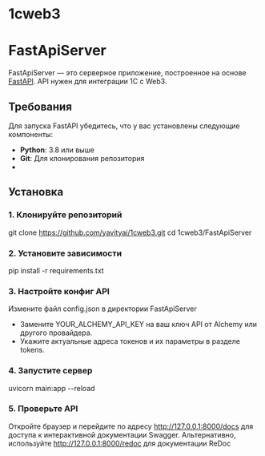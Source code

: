 # 1cweb3

# FastApiServer

FastApiServer — это серверное приложение, построенное на основе [FastAPI](https://fastapi.tiangolo.com/).  API нужен для интеграции 1C с Web3.

## Требования
Для запуска FastAPI убедитесь, что у вас установлены следующие компоненты:

- **Python**: 3.8 или выше
- **Git**: Для клонирования репозитория
- 
## Установка

### 1. Клонируйте репозиторий

git clone https://github.com/yavityai/1cweb3.git
cd 1cweb3/FastApiServer

### 2. Установите зависимости

pip install -r requirements.txt

### 3. Настройте конфиг API 

Измените файл config.json в директории FastApiServer

- Замените YOUR_ALCHEMY_API_KEY на ваш ключ API от Alchemy или другого провайдера.
- Укажите актуальные адреса токенов и их параметры в разделе tokens.

### 4. Запустите сервер

uvicorn main:app --reload

### 5. Проверьте API

Откройте браузер и перейдите по адресу http://127.0.0.1:8000/docs для доступа к интерактивной документации Swagger.
Альтернативно, используйте http://127.0.0.1:8000/redoc для документации ReDoc






